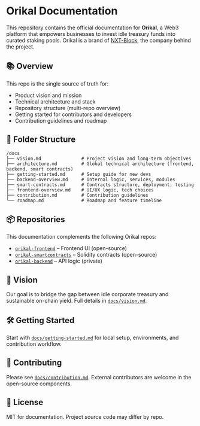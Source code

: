 # Orikal Documentation

This repository contains the official documentation for **Orikal**, a Web3 platform that empowers businesses to invest idle treasury funds into curated staking pools. Orikal is a brand of [NXT-Block](https://github.com/NXT-Block), the company behind the project.

## 📚 Overview
This repo is the single source of truth for:
- Product vision and mission
- Technical architecture and stack
- Repository structure (multi-repo overview)
- Getting started for contributors and developers
- Contribution guidelines and roadmap

## 📁 Folder Structure
```
/docs
├── vision.md               # Project vision and long-term objectives
├── architecture.md         # Global technical architecture (frontend, backend, smart contracts)
├── getting-started.md      # Setup guide for new devs
├── backend-overview.md     # Internal logic, services, modules
├── smart-contracts.md      # Contracts structure, deployment, testing
├── frontend-overview.md    # UI/UX logic, tech choices
├── contribution.md         # Contribution guidelines
└── roadmap.md              # Roadmap and feature timeline
```

## 📦 Repositories
This documentation complements the following Orikal repos:
- [`orikal-frontend`](https://github.com/NXT-Block/orikal-frontend) – Frontend UI (open-source)
- [`orikal-smartcontracts`](https://github.com/NXT-Block/orikal-smartcontracts) – Solidity contracts (open-source)
- [`orikal-backend`](https://github.com/NXT-Block/orikal-backend) – API logic (private)

## 🔮 Vision
Our goal is to bridge the gap between idle corporate treasury and sustainable on-chain yield. Full details in [`docs/vision.md`](docs/vision.md).

## 🛠 Getting Started
Start with [`docs/getting-started.md`](docs/getting-started.md) for local setup, environments, and contribution workflow.

## 🤝 Contributing
Please see [`docs/contribution.md`](docs/contribution.md). External contributors are welcome in the open-source components.

## 📄 License

MIT for documentation. Project source code may differ by repo.
